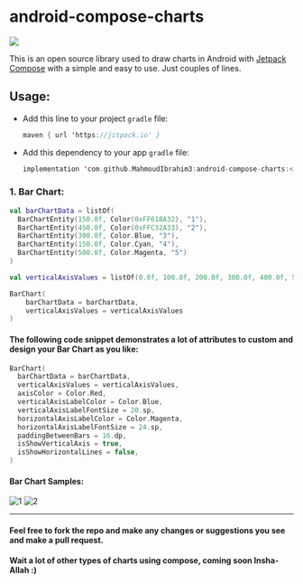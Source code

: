 # android-compose-charts

[![](https://jitpack.io/v/MahmoudIbrahim3/android-compose-charts.svg)](https://jitpack.io/#MahmoudIbrahim3/android-compose-charts)

This is an open source library used to draw charts in Android with [Jetpack Compose](https://developer.android.com/jetpack/compose?gclid=CjwKCAjwp7eUBhBeEiwAZbHwkYOGccOYl5HZsyYQm2SfdvvnWaoBuCkQXpjob2trtRVl4MbvkzMx9BoCHsoQAvD_BwE&gclsrc=aw.ds) with a simple and easy to use. Just couples of lines.

## Usage:
* Add this line to your project `gradle` file:

  ```kotlin
  maven { url 'https://jitpack.io' }
  ```

* Add this dependency to your app `gradle` file:

  ```kotlin
  implementation 'com.github.MahmoudIbrahim3:android-compose-charts:<latest-version>'
  ```

### 1. Bar Chart:

  ```kotlin
  val barChartData = listOf(
    BarChartEntity(150.0f, Color(0xFF618A32), "1"),
    BarChartEntity(450.0f, Color(0xFFC32A33), "2"),
    BarChartEntity(300.0f, Color.Blue, "3"),
    BarChartEntity(150.0f, Color.Cyan, "4"),
    BarChartEntity(500.0f, Color.Magenta, "5")
  )

  val verticalAxisValues = listOf(0.0f, 100.0f, 200.0f, 300.0f, 400.0f, 500.0f)

  BarChart(
      barChartData = barChartData,
      verticalAxisValues = verticalAxisValues
  )
  ```
  
#### The following code snippet demonstrates a lot of attributes to custom and design your Bar Chart as you like:

  ```kotlin
  BarChart(
    barChartData = barChartData,
    verticalAxisValues = verticalAxisValues,
    axisColor = Color.Red,
    verticalAxisLabelColor = Color.Blue,
    verticalAxisLabelFontSize = 20.sp,
    horizontalAxisLabelColor = Color.Magenta,
    horizontalAxisLabelFontSize = 24.sp,
    paddingBetweenBars = 16.dp,
    isShowVerticalAxis = true,
    isShowHorizontalLines = false,
  )
  ```
#### Bar Chart Samples:

![1](https://user-images.githubusercontent.com/17904163/170347680-088d2d6f-bc57-479f-9041-2bcc7f3d2341.PNG)
![2](https://user-images.githubusercontent.com/17904163/170347705-ed17018d-457b-46b6-9f94-402c174487a3.PNG)

****************************************************************************************************

#### Feel free to fork the repo and make any changes or suggestions you see and make a pull request.

#### Wait a lot of other types of charts using compose, coming soon Insha-Allah :)
